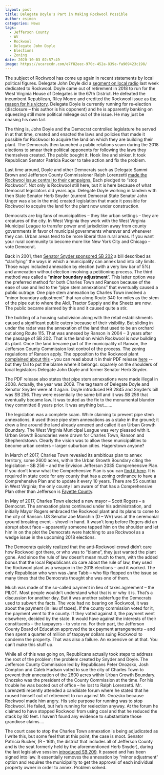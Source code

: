 ```yaml
---
layout: post
title: Delegate Doyle's Part in Making Rockwool Possible
author: esimon
categories: News
tags:
  - Jefferson County
  - WV
  - Rockwool
  - Delegate John Doyle
  - Elections
  - Zoning
date: 2020-10-03 02:57:49
image: https://ucarecdn.com/e7f82eec-970c-452a-839e-fa969423c198/
---
```

The subject of Rockwool has come up again in recent statements by local political figures.  Delegate John Doyle did a [segment on local radio](https://www.talkradiowrnr.com/local-talk-show-programs/2020/09/rob-dave-show-9-17-20-john-doyle-michael-zarin-craig-blair-eric-householder-fred-albert/) last week dedicated to Rockwool.  Doyle came out of retirement in 2018 to run for the West Virginia House of Delegates in the 67th District.  He defeated the incumbent Republican, Riley Moore and credited the Rockwool issue as [the reason for his victory](https://www.heraldmailmedia.com/news/tri_state/west_virginia/w-va-candidates-rockwool-a-major-factor-in-election/article_0584f824-05c8-5bfb-9b9f-7bc8b5aff47e.html).  Delegate Doyle is currently running for re-election (disclosure – this author is his opponent) and he is apparently banking on squeezing still more political mileage out of the issue.  He may just be chasing his own tail.

The thing is, John Doyle and the Democrat controlled legislature he served in at that time, created and enacted the laws and policies that made it possible for Rockwool to acquire the land on which they are building their plant. The Democrats then launched a public relations scam during the 2018 elections to smear their political opponents for following the laws they themselves created.  The public bought it.  Hook line and sinker.  It took Republican Senator Patricia Rucker to take action and fix the problem.

Last time around, Doyle and other Democrats such as Delegate Sammi Brown and Jefferson County Commissioner Ralph Lorenzetti [made the Rockwool issue central to their campaigns.](https://www.heraldmailmedia.com/news/tri_state/west_virginia/w-va-candidates-rockwool-a-major-factor-in-election/article_0584f824-05c8-5bfb-9b9f-7bc8b5aff47e.html)  Each pledged to “stop Rockwool”.  Not only is Rockwool still here, but it is here because of what Democrat legislators did years ago. Delegate Doyle working in tandem with then State Senator Herb Snyder (current Democrat State Senator John Unger was also in the mix) created legislation that made it possible for Rockwool to acquire the land for the plant now under construction. 

Democrats are big fans of municipalities – they like urban settings – they are creatures of the city.  In West Virginia they work with the West Virginia Municipal League to transfer power and jurisdiction away from county governments in favor of municipal governments wherever and whenever they can.  Urban areas tend to be more liberal than rural areas.  If you want your rural community to become more like New York City and Chicago – vote Democrat.

Back in 2001, then [Senator Snyder sponsored SB 202](http://wvlegislature.gov/Bill_Status/bills_text.cfm?billdoc=sb202%20intr.htm&yr=2001&sesstype=RS&i=202) a bill described as “clarifying” the ways in which a municipality can annex land into city limits. Those ways included annexation by election (with a very low bar of 5%) and annexation without election involving a petitioning process.  The third method was called a “**minor boundary adjustment**”.  This latter option was the preferred method for both Charles Town and Ranson because of the ease of use and led to the “pipe stem annexations” that eventually caused a public outrage.  One pipe stem annexation by Charles Town involved a “minor boundary adjustment” that ran along Route 340 for miles as the stem of the pipe out to where the Aldi, Tractor Supply and the Sheetz are now.   The public became alarmed by this and it caused quite a stir.

The building of a housing subdivision along with the retail establishments caused a significant public outcry because of their visibility.  But sliding in under the radar was the annexation of the land that used to be an orchard out along Route 115.  That was annexed by Ranson in 2004 – 3 years after the passage of SB 202.  That is the land on which Rockwool is now building its plant.  Once the land became part of the municipality of Ranson, the Jefferson County Commission lost control of the process.  The zoning regulations of Ranson apply.  The opposition to the Rockwool plant [complained about this](https://www.jeffersoncountyfoundation.org/wp-content/uploads/2020/06/Rezoning-fact-sheet.history.pdf) – you can read about it in their PDF release [here](https://www.jeffersoncountyfoundation.org/wp-content/uploads/2020/06/Rezoning-fact-sheet.history.pdf) -- but they fail to put the blame where it belongs: squarely on the shoulders of local legislators Delegate John Doyle and former Senator Herb Snyder. 

The PDF release also states that pipe stem annexations were made illegal in 2008.  Actually, the year was 2009.  The tag team of Delegate Doyle and Senator Snyder were at it again.  Doyle introduced HB 2845 and Snyder’s bill was SB 256.  They were essentially the same bill and it was SB 256 that eventually became law.  It was touted as the fix to the monumental blunder they committed 8 years prior.  It was anything but…….

The legislation was a complete scam.  While claiming to prevent pipe stem annexations, it used those pipe stem annexations as a stake in the ground; it drew a line around the land already annexed and called it an Urban Growth Boundary.  The West Virginia Municipal League was very pleased with it.  Urban Growth Boundaries were drawn for Charles Town, Ranson and Shepherdstown.  Clearly the vision was to allow these municipalities to become urban centers – larger suburban cities.  Hagerstown anyone?

In March of 2017, Charles Town revealed its ambitious plan to annex territory, some 2600 acres, within the Urban Growth Boundary citing the legislation – SB 256 – and the Envision Jefferson 2035 Comprehensive Plan.  If you don’t know what the Comprehensive Plan is you can [find it here](http://www.jeffersoncountywv.org/home/showdocument?id=2219).  It is required in state code for any county that has a zoning ordinance to have a Comprehensive Plan and to update it every 10 years.  There are 55 counties in West Virginia; the only county I am aware of that has a Comprehensive Plan other than Jefferson is [Fayette County](https://fayettecounty.wv.gov/zoning/Pages/default.aspx). 

In May of 2017, Charles Town elected a new mayor – Scott Rogers – a Democrat.  The annexation plans continued under his administration, and initially Mayor Rogers embraced the Rockwool plant and its plans to come to the city of Ranson.  US Senator Joe Manchin (D – WV) was at the ceremonial ground breaking event – shovel in hand.  It wasn’t long before Rogers did an abrupt about face – apparently someone tapped him on the shoulder and let him in on the plot the Democrats were hatching to use Rockwool as a wedge issue in the upcoming 2018 elections.

The Democrats quickly realized that the anti-Rockwool crowd didn’t care how Rockwool got there, or who was to “blame”, they just wanted the plant gone.  And since the rule of law doesn’t mean much to them, with the added bonus that the local Republicans do care about the rule of law, they used the Rockwool plant as a weapon in the 2018 elections – and it worked.  The only Republican who won was Jane Tabb – who flip flopped on the issue so many times that the Democrats thought she was one of them.

Much was made of the so-called payment in lieu of taxes agreement – the PILOT.  Most people wouldn’t understand what that is or why it is.  That’s a discussion for another day.  But it was another subterfuge the Democrats used to subvert the facts.  The vote had no bearing on Rockwool, it was about the payment (in lieu of taxes).  If the county commission voted for it, the payment went to the county.  If they voted against it, the payment went elsewhere, decided by the state.  It would have against the interests of their constituents – the taxpayers - to vote no.  For their part, the Jefferson County Board of Education approved the tax payment arrangements – and then spent a quarter of million of taxpayer dollars suing Rockwool to condemn the property.  That was also a failure.  An expensive on at that. You can’t make this stuff up.

While all of this was going on, Republicans actually took steps to address the root of the problem; the problem created by Snyder and Doyle.  The Jefferson County Commission led by Republicans Peter Onozsko, Josh Compton and Caleb Hudson voted to sue the city of Charles Town to prevent their annexation of the 2600 acres within Urban Growth Boundary.  Onozsko was the president of the County Commission at the time.  For his trouble he was booted out of office – he lost to Ralph Lorenzetti.  Mr. Lorenzetti recently attended a candidate forum where he stated that he roused himself out of retirement to run against Mr. Onozsko because Rockwool made him angry.  His sole purpose for running was to stop Rockwool.  He failed, but he’s running for reelection anyway.  At the forum he claimed to have stopped Rockwool from using coal and that he reduced the stack by 80 feet.  I haven’t found any evidence to substantiate those grandiose claims….

The court case to stop the Charles Town annexation is being adjudicated as I write this, but some feel that at this point, the case is moot.  Senator Patricia Rucker, (R - 16th, the district that includes all of Jefferson County and is the seat formerly held by the aforementioned Herb Snyder), during the last legislative session [introduced SB 209](http://wvlegislature.gov/Bill_Status/bills_text.cfm?billdoc=SB209%20SUB1%20ENR.htm&yr=2020&sesstype=RS&i=209).  It passed and has been signed into law.  It essentially removes the annexation by “minor adjustment” option and requires the municipality to get the approval of each individual property owner in order to annex.   Problem solved.